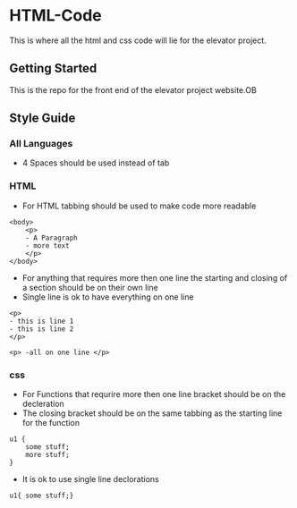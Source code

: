 # HTML-Code

This is where all the html and css code will lie for the elevator project.

## Getting Started

This is the repo for the front end of the elevator project website.OB

## Style Guide

### All Languages

- 4 Spaces should be used instead of tab

### HTML

- For HTML tabbing should be used to make code more readable

```
<body>
	<p>
	- A Paragraph
	- more text
	</p>
</body>
```
- For anything that requires more then one line the starting and closing of a section should be on their own line 
- Single line is ok to have everything on one line

```
<p>
- this is line 1
- this is line 2
</p>

<p> -all on one line </p>
```

### css

- For Functions that requrire more then one line bracket should be on the decleration
- The closing bracket should be on the same tabbing as the starting line for the function

```
u1 {
	some stuff;
	more stuff;
}
```

- It is ok to use single line declorations
```
u1{ some stuff;}
```
